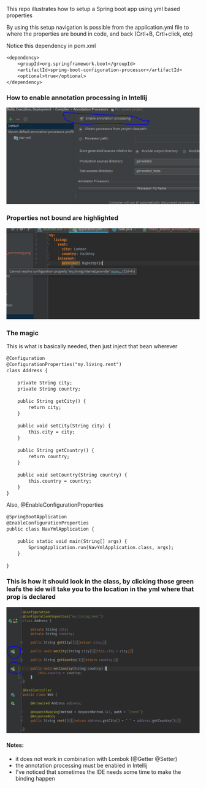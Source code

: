 This repo illustrates how to setup a Spring boot app using yml based properties

By using this setup navigation is possible from the application.yml file to where the properties are bound in code, and back (Crtl+B, Crtl+click, etc)

Notice this dependency in pom.xml
```
<dependency>
    <groupId>org.springframework.boot</groupId>
    <artifactId>spring-boot-configuration-processor</artifactId>
    <optional>true</optional>
</dependency>

```
### How to enable annotation processing in Intellij
![alt text](https://github.com/brobert83/nav-yml/blob/master/github-content/intellij_enable_annotation_processing.png?raw=true)

### Properties not bound are highlighted

![alt text](https://github.com/brobert83/nav-yml/blob/master/github-content/unbound_property.png?raw=true)

### The magic
This is what is basically needed, then just inject that bean wherever
```
@Configuration
@ConfigurationProperties("my.living.rent")
class Address {

    private String city;
    private String country;

    public String getCity() {
        return city;
    }

    public void setCity(String city) {
        this.city = city;
    }

    public String getCountry() {
        return country;
    }

    public void setCountry(String country) {
        this.country = country;
    }
}
```

Also, @EnableConfigurationProperties 
```
@SpringBootApplication
@EnableConfigurationProperties
public class NavYmlApplication {

	public static void main(String[] args) {
		SpringApplication.run(NavYmlApplication.class, args);
    }

}

```
### This is how it should look in the class, by clicking those green leafs the ide will take you to the location in the yml where that prop is declared
![alt text](https://github.com/brobert83/nav-yml/blob/master/github-content/nav_from_code.png?raw=true)

#### Notes:
- it does not work in combination with Lombok (@Getter @Setter)
- the annotation processing must be enabled in Intellij
- I've noticed that sometimes the IDE needs some time to make the binding happen
